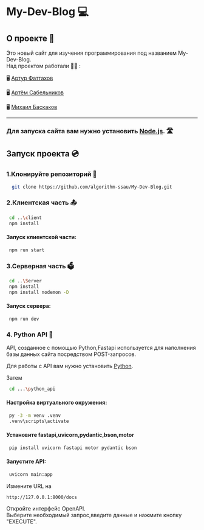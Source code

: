 # My-Dev-Blog 💻
## О проекте 📖
Это новый сайт для изучения программирования под названием My-Dev-Blog.\
Над проектом работали 🧑‍🎓 :

 🖥️ [Артур Фаттахов](https://github.com/rtSblnkv)

 🖥️ [Артём Сабельников](https://github.com/mix4il)

 🖥️ [Михаил Баскаков](https://github.com/thundernorain)

***
### Для запуска сайта вам нужно установить [Node.js](https://nodejs.org/en/download/). 🛣️

## Запуск проекта 💿
### 1.Клонируйте репозиторий 📂
 ```bash
   git clone https://github.com/algorithm-ssau/My-Dev-Blog.git
 ```
### 2.Клиентская часть 📤
 ```bash
  cd ..\client 
  npm install
 ```
#### Запуск клиентской части: 
 ```bash
  npm run start
 ```
### 3.Серверная часть 🗳️
 ```bash
  cd ..\Server 
  npm install
  npm install nodemon -D
 ```
#### Запуск сервера:
```bash
 npm run dev
```

### 4. Python API 🐍
API, созданное с помощью Python,Fastapi используется для наполнения базы данных сайта посредством POST-запросов.

Для работы с API вам нужно установить [Python](https://www.python.org/downloads/).

Затем
```bash
 cd ...\python_api
```
#### Настройка виртуального окружения:
 ```bash
  py -3 -m venv .venv
  .venv\scripts\activate
 ```
#### Установите fastapi,uvicorn,pydantic,bson,motor
 ```bash
  pip install uvicorn fastapi motor pydantic bson
 ```
#### Запустите API:
 ```bash
  uvicorn main:app
 ```
 Измените URL на  
 ```
 http://127.0.0.1:8000/docs
 ```
 Откройте интерфейс OpenAPI.\
 Выберите необходимый запрос,введите данные и нажмите кнопку "EXECUTE".


